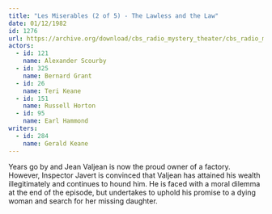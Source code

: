 ```yaml
---
title: "Les Miserables (2 of 5) - The Lawless and the Law"
date: 01/12/1982
id: 1276
url: https://archive.org/download/cbs_radio_mystery_theater/cbs_radio_mystery_theater-1251-1300.zip/cbs_radio_mystery_theater-1251-1300%2Fcbsrmt_1276_les_miserables_2_the_lawless_and_the_law.mp3
actors:  
  - id: 121
    name: Alexander Scourby  
  - id: 325
    name: Bernard Grant  
  - id: 26
    name: Teri Keane  
  - id: 151
    name: Russell Horton  
  - id: 95
    name: Earl Hammond
writers:  
  - id: 284
    name: Gerald Keane
---
```

Years go by and Jean Valjean is now the proud owner of a factory. However, Inspector Javert is convinced that Valjean has attained his wealth illegitimately and continues to hound him. He is faced with a moral dilemma at the end of the episode, but undertakes to uphold his promise to a dying woman and search for her missing daughter.